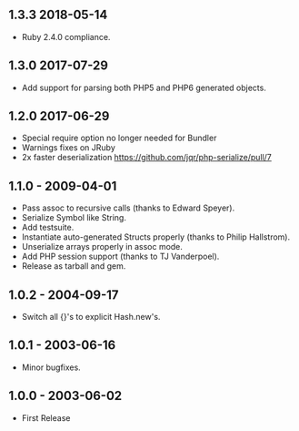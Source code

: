 ## 1.3.3 2018-05-14
- Ruby 2.4.0 compliance.

## 1.3.0 2017-07-29
- Add support for parsing both PHP5 and PHP6 generated objects.

## 1.2.0 2017-06-29
- Special require option no longer needed for Bundler
- Warnings fixes on JRuby
- 2x faster deserialization https://github.com/jqr/php-serialize/pull/7

## 1.1.0 - 2009-04-01
- Pass assoc to recursive calls (thanks to Edward Speyer).
- Serialize Symbol like String.
- Add testsuite.
- Instantiate auto-generated Structs properly (thanks to Philip Hallstrom).
- Unserialize arrays properly in assoc mode.
- Add PHP session support (thanks to TJ Vanderpoel).
- Release as tarball and gem.

## 1.0.2 - 2004-09-17
- Switch all {}'s to explicit Hash.new's.

## 1.0.1 - 2003-06-16
- Minor bugfixes.

## 1.0.0 - 2003-06-02
- First Release
